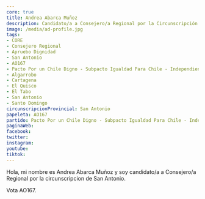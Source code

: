 ```yaml
---
core: true
title: Andrea Abarca Muñoz
description: Candidato/a a Consejero/a Regional por la Circunscripción de San Antonio
image: /media/ad-profile.jpg
tags:
- CORE
- Consejero Regional
- Apruebo Dignidad
- San Antonio
- AO167
- Pacto Por un Chile Digno - Subpacto Igualdad Para Chile - Independientes
- Algarrobo
- Cartagena
- El Quisco
- El Tabo
- San Antonio
- Santo Domingo
circunscripcionProvincial: San Antonio
papeleta: AO167
partido: Pacto Por un Chile Digno - Subpacto Igualdad Para Chile - Independientes
paginaWeb:
facebook:
twitter:
instagram:
youtube:
tiktok:
---
```

Hola, mi nombre es Andrea Abarca Muñoz y soy candidato/a a Consejero/a Regional por la circunscripcion de San Antonio.

Vota AO167.